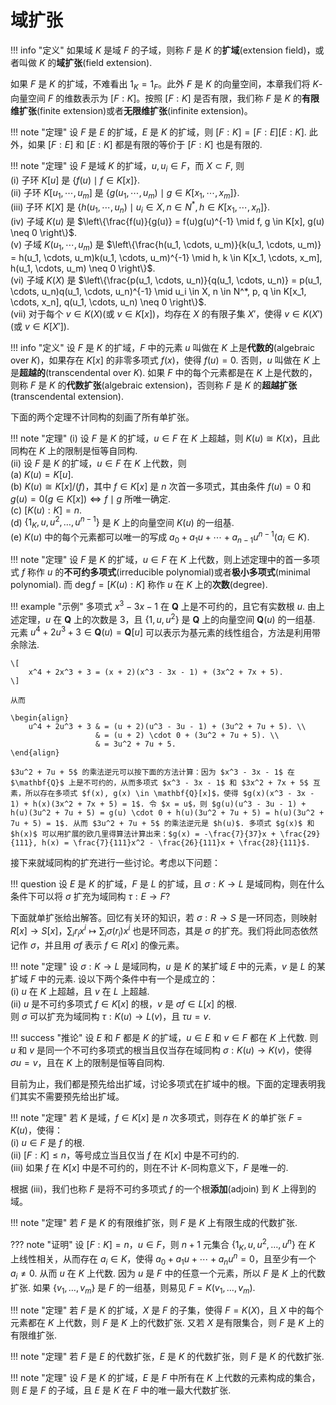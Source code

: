 # 域扩张

!!! info "定义"
    如果域 $K$ 是域 $F$ 的子域，则称 $F$ 是 $K$ 的**扩域**(extension field)，或者叫做 $K$ 的**域扩张**(field extension).

如果 $F$ 是 $K$ 的扩域，不难看出 $1_K = 1_F$。此外 $F$ 是 $K$ 的向量空间，本章我们将 $K$-向量空间 $F$ 的维数表示为 $[F:K]$。按照 $[F:K]$ 是否有限，我们称 $F$ 是 $K$ 的**有限维扩张**(finite extension)或者**无限维扩张**(infinite extension)。

!!! note "定理"
    设 $F$ 是 $E$ 的扩域，$E$ 是 $K$ 的扩域，则 $[F:K] = [F:E][E:K]$. 此外，如果 $[F:E]$ 和 $[E:K]$ 都是有限的等价于 $[F:K]$ 也是有限的.  

!!! note "定理"
    设 $F$ 是域 $K$ 的扩域，$u, u_i \in F$，而 $X \subset F$, 则  
    (i) 子环 $K[u]$ 是 $\{f(u) \mid f \in K[x]\}$.  
    (ii) 子环 $K[u_1, \cdots, u_m]$ 是 $\{g(u_1, \cdots, u_m) \mid g \in K[x_1, \cdots, x_m]\}$.  
    (iii) 子环 $K[X]$ 是 $\{h(u_1, \cdots, u_n) \mid u_i \in X, n \in N^*, h \in K[x_1, \cdots, x_n]\}$.  
    (iv) 子域 $K(u)$ 是 $\left\{\frac{f(u)}{g(u)} = f(u)g(u)^{-1} \mid f, g \in K[x], g(u) \neq 0 \right\}$.  
    (v) 子域 $K(u_1, \cdots, u_m)$ 是 $\left\{\frac{h(u_1, \cdots, u_m)}{k(u_1, \cdots, u_m)} = h(u_1, \cdots, u_m)k(u_1, \cdots, u_m)^{-1} \mid h, k \in K[x_1, \cdots, x_m], h(u_1, \cdots, u_m) \neq 0 \right\}$.  
    (vi) 子域 $K(X)$ 是 $\left\{\frac{p(u_1, \cdots, u_n)}{q(u_1, \cdots, u_n)} = p(u_1, \cdots, u_n)q(u_1, \cdots, u_n)^{-1} \mid u_i \in X, n \in N^*, p, q \in K[x_1, \cdots, x_n], q(u_1, \cdots, u_n) \neq 0 \right\}$.  
    (vii) 对于每个 $v \in K(X)$(或 $v \in K[x]$)，均存在 $X$ 的有限子集 $X'$，使得 $v \in K(X')$(或 $v \in K[X']$).  

!!! info "定义"
    设 $F$ 是 $K$ 的扩域，$F$ 中的元素 $u$ 叫做在 $K$ 上是**代数的**(algebraic over $K$)，如果存在 $K[x]$ 的非零多项式 $f(x)$，使得 $f(u) = 0$. 否则，$u$ 叫做在 $K$ 上是**超越的**(transcendental over $K$). 如果 $F$ 中的每个元素都是在 $K$ 上是代数的，则称 $F$ 是 $K$ 的**代数扩张**(algebraic extension)，否则称 $F$ 是 $K$ 的**超越扩张**(transcendental extension).

下面的两个定理不计同构的刻画了所有单扩张。

!!! note "定理"
    (i) 设 $F$ 是 $K$ 的扩域，$u \in F$ 在 $K$ 上超越，则 $K(u) \cong K(x)$，且此同构在 $K$ 上的限制是恒等自同构.  
    (ii) 设 $F$ 是 $K$ 的扩域，$u \in F$ 在 $K$ 上代数，则  
    (a) $K(u) = K[u]$.  
    (b) $K(u) \cong K[x]/(f)$，其中 $f \in K[x]$ 是 $n$ 次首一多项式，其由条件 $f(u) = 0$ 和 $g(u) = 0(g \in K[x]) \Leftrightarrow f \mid g$ 所唯一确定.  
    (c) $[K(u):K] = n$.  
    (d) $\{1_K, u, u^2, \ldots, u^{n-1}\}$ 是 $K$ 上的向量空间 $K(u)$ 的一组基.  
    (e) $K(u)$ 中的每个元素都可以唯一的写成 $a_0 + a_1u + \cdots + a_{n-1}u^{n-1}(a_i \in K)$.  

!!! note "定理"
    设 $F$ 是 $K$ 的扩域，$u \in F$ 在 $K$ 上代数，则上述定理中的首一多项式 $f$ 称作 $u$ 的**不可约多项式**(irreducible polynomial)或者**极小多项式**(minimal polynomial). 而 $\operatorname{deg} f = [K(u):K]$ 称作 $u$ 在 $K$ 上的**次数**(degree).  

!!! example "示例"
    多项式 $x^3 - 3x - 1$ 在 $\mathbf{Q}$ 上是不可约的，且它有实数根 $u$. 由上述定理，$u$ 在 $\mathbf{Q}$ 上的次数是 $3$，且 $\{1, u, u^2\}$ 是 $\mathbf{Q}$ 上的向量空间 $\mathbf{Q}(u)$ 的一组基. 元素 $u^4 + 2u^3 + 3 \in \mathbf{Q}(u) = \mathbf{Q}[u]$ 可以表示为基元素的线性组合，方法是利用带余除法.  

    \[
        x^4 + 2x^3 + 3 = (x + 2)(x^3 - 3x - 1) + (3x^2 + 7x + 5).
    \]

    从而 

    \begin{align}
        u^4 + 2u^3 + 3 & = (u + 2)(u^3 - 3u - 1) + (3u^2 + 7u + 5). \\
                       & = (u + 2) \cdot 0 + (3u^2 + 7u + 5). \\
                       & = 3u^2 + 7u + 5.
    \end{align}

    $3u^2 + 7u + 5$ 的乘法逆元可以按下面的方法计算：因为 $x^3 - 3x - 1$ 在 $\mathbf{Q}$ 上是不可约的，从而多项式 $x^3 - 3x - 1$ 和 $3x^2 + 7x + 5$ 互素，所以存在多项式 $f(x), g(x) \in \mathbf{Q}[x]$，使得 $g(x)(x^3 - 3x - 1) + h(x)(3x^2 + 7x + 5) = 1$. 令 $x = u$，则 $g(u)(u^3 - 3u - 1) + h(u)(3u^2 + 7u + 5) = g(u) \cdot 0 + h(u)(3u^2 + 7u + 5) = h(u)(3u^2 + 7u + 5) = 1$. 从而 $3u^2 + 7u + 5$ 的乘法逆元是 $h(u)$. 多项式 $g(x)$ 和 $h(x)$ 可以用扩展的欧几里得算法计算出来：$g(x) = -\frac{7}{37}x + \frac{29}{111}, h(x) = \frac{7}{111}x^2 - \frac{26}{111}x + \frac{28}{111}$.

接下来就域同构的扩充进行一些讨论。考虑以下问题：

!!! question
    设 $E$ 是 $K$ 的扩域，$F$ 是 $L$ 的扩域，且 $\sigma: K \rightarrow L$ 是域同构，则在什么条件下可以将 $\sigma$ 扩充为域同构 $\tau: E \rightarrow F$?

下面就单扩张给出解答。回忆有关环的知识，若 $\sigma: R \rightarrow S$ 是一环同态，则映射 $R[x] \rightarrow S[x]$，$\sum_i r_ix^i \mapsto \sum_i \sigma(r_i)x^i$ 也是环同态，其是 $\sigma$ 的扩充。我们将此同态依然记作 $\sigma$，并且用 $\sigma f$ 表示 $f \in R[x]$ 的像元素。

!!! note "定理"
    设 $\sigma: K \rightarrow L$ 是域同构，$u$ 是 $K$ 的某扩域 $E$ 中的元素，$v$ 是 $L$ 的某扩域 $F$ 中的元素. 设以下两个条件中有一个是成立的：  
    (i) $u$ 在 $K$ 上超越，且 $v$ 在 $L$ 上超越.  
    (ii) $u$ 是不可约多项式 $f \in K[x]$ 的根，$v$ 是 $\sigma f \in L[x]$ 的根.  
    则 $\sigma$ 可以扩充为域同构 $\tau: K(u) \rightarrow L(v)$，且 $\tau u = v$.

!!! success "推论"
    设 $E$ 和 $F$ 都是 $K$ 的扩域，$u \in E$ 和 $v \in F$ 都在 $K$ 上代数. 则 $u$ 和 $v$ 是同一个不可约多项式的根当且仅当存在域同构 $\sigma: K(u) \rightarrow K(v)$，使得 $\sigma u = v$，且在 $K$ 上的限制是恒等自同构.

目前为止，我们都是预先给出扩域，讨论多项式在扩域中的根。下面的定理表明我们其实不需要预先给出扩域。  

!!! note "定理"
    若 $K$ 是域，$f \in K[x]$ 是 $n$ 次多项式，则存在 $K$ 的单扩张 $F = K(u)$，使得：  
    (i) $u \in F$ 是 $f$ 的根.  
    (ii) $[F:K] \leqslant n$，等号成立当且仅当 $f$ 在 $K[x]$ 中是不可约的.  
    (iii) 如果 $f$ 在 $K[x]$ 中是不可约的，则在不计 $K$-同构意义下，$F$ 是唯一的.

根据 (iii)，我们也称 $F$ 是将不可约多项式 $f$ 的一个根**添加**(adjoin) 到 $K$ 上得到的域。

!!! note "定理"
    若 $F$ 是 $K$ 的有限维扩张，则 $F$ 是 $K$ 上有限生成的代数扩张.

??? note "证明"
    设 $[F:K] = n$，$u \in F$，则 $n + 1$ 元集合 $\{1_K, u, u^2, \ldots, u^n\}$ 在 $K$ 上线性相关，从而存在 $a_i \in K$，使得 $a_0 + a_1u + \cdots + a_nu^n = 0$，且至少有一个 $a_i \neq 0$. 从而 $u$ 在 $K$ 上代数. 因为 $u$ 是 $F$ 中的任意一个元素，所以 $F$ 是 $K$ 上的代数扩张. 如果 $\{v_1, \ldots, v_m\}$ 是 $F$ 的一组基，则易见 $F = K(v_1, \ldots, v_m)$.  

!!! note "定理"
    若 $F$ 是 $K$ 的扩域，$X$ 是 $F$ 的子集，使得 $F = K(X)$，且 $X$ 中的每个元素都在 $K$ 上代数，则 $F$ 是 $K$ 上的代数扩张. 又若 $X$ 是有限集合，则 $F$ 是 $K$ 上的有限维扩张.

!!! note "定理"
    若 $F$ 是 $E$ 的代数扩张，$E$ 是 $K$ 的代数扩张，则 $F$ 是 $K$ 的代数扩张.

!!! note "定理"
    设 $F$ 是 $K$ 的扩域，$E$ 是 $F$ 中所有在 $K$ 上代数的元素构成的集合，则 $E$ 是 $F$ 的子域，且 $E$ 是 $K$ 在 $F$ 中的唯一最大代数扩张.